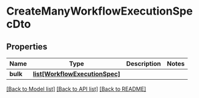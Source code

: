 # CreateManyWorkflowExecutionSpecDto

## Properties
Name | Type | Description | Notes
------------ | ------------- | ------------- | -------------
**bulk** | [**list[WorkflowExecutionSpec]**](WorkflowExecutionSpec.md) |  | 

[[Back to Model list]](../README.md#documentation-for-models) [[Back to API list]](../README.md#documentation-for-api-endpoints) [[Back to README]](../README.md)

